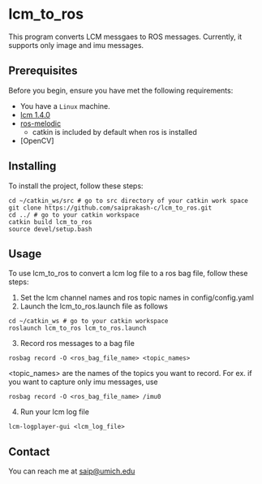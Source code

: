 # lcm_to_ros

This program converts LCM messgaes to ROS messages. Currently, it supports only image and imu messages. 

## Prerequisites

Before you begin, ensure you have met the following requirements:
<!--- These are just example requirements. Add, duplicate or remove as required --->

* You have a `Linux` machine. 
* [lcm 1.4.0](https://github.com/lcm-proj/lcm)
* [ros-melodic](http://wiki.ros.org/melodic/Installation/Ubuntu)
  - catkin is included by default when ros is installed 
* [OpenCV]


## Installing

To install the project, follow these steps:

```
cd ~/catkin_ws/src # go to src directory of your catkin work space
git clone https://github.com/saiprakash-c/lcm_to_ros.git
cd ../ # go to your catkin workspace
catkin build lcm_to_ros
source devel/setup.bash
```
## Usage

To use lcm_to_ros to convert a lcm log file to a ros bag file, follow these steps:

1. Set the lcm channel names and ros topic names in config/config.yaml
2. Launch the lcm_to_ros.launch file as follows
```
cd ~/catkin_ws # go to your catkin workspace
roslaunch lcm_to_ros lcm_to_ros.launch 
```
3. Record ros messages to a bag file 
```
rosbag record -O <ros_bag_file_name> <topic_names> 
```
<topic_names> are the names of the topics you want to record.
For ex. if you want to capture only imu messages, use 
```
rosbag record -O <ros_bag_file_name> /imu0
```


4. Run your lcm log file
```
lcm-logplayer-gui <lcm_log_file>
```

## Contact

You can reach me at saip@umich.edu

